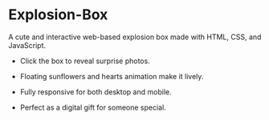 # Explosion-Box
A cute and interactive web-based explosion box made with HTML, CSS, and JavaScript.

- Click the box to reveal surprise photos.

- Floating sunflowers and hearts animation make it lively.

- Fully responsive for both desktop and mobile.

- Perfect as a digital gift for someone special.
